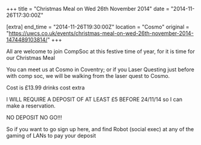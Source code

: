 +++
title = "Christmas Meal on Wed 26th November 2014"
date = "2014-11-26T17:30:00Z"

[extra]
end_time = "2014-11-26T19:30:00Z"
location = "Cosmo"
original = "https://uwcs.co.uk/events/christmas-meal-on-wed-26th-november-2014-1474489103814/"
+++

All are welcome to join CompSoc at this festive time of year, for it is time for our Christmas Meal

You can meet us at Cosmo in Coventry; or if you Laser Questing just before with comp soc, we will be walking from the laser quest to Cosmo.

Cost is £13.99 drinks cost extra

I WILL REQUIRE A DEPOSIT OF AT LEAST £5 BEFORE 24/11/14 so I can make a reservation.

NO DEPOSIT NO GO\!\!\!

So if you want to go sign up here, and find Robot (social exec) at any of the gaming of LANs to pay your deposit

